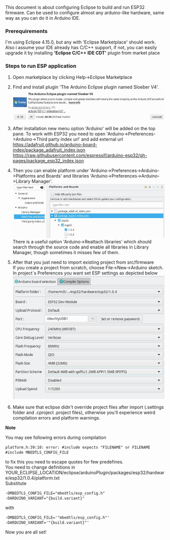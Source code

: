 This document is about configuring Eclipse to build and run ESP32 firmware. Can be used to configure almost any arduino-like hardware, same way as you can do it in Arduino IDE.

### Prerequirements
I'm using Eclipse 4.15.0, but any with 'Eclipse Marketplace' should work.  
Also i assume your IDE already has C/C++ support, if not, you can easily upgrade it by installing **'Eclipse C/C++ IDE CDT'** plugin from market place

### Steps to run ESP application
1. Open marketplace by clicking Help->Eclipse Marketplace

2. Find and install plugin 'The Arduino Eclipse plugin named Sloeber V4'.  
![arduino plugin](images/eclipse0.jpeg)

3. After installation new menu option 'Arduino' will be added on the top pane. To work with ESP32 you need to open 'Arduino->Preferences->Arduino->Third party index url' and add external url  
<https://adafruit.github.io/arduino-board-index/package_adafruit_index.json>  
<https://raw.githubusercontent.com/espressif/arduino-esp32/gh-pages/package_esp32_index.json>  

4. Then you can enable platform under 'Arduino->Preferences->Arduino->Platforms and Boards' and libraries 'Arduino->Preferences->Arduino->Library Manager'.  
![sdk lsit](images/eclipse2.jpeg)  
There is a useful option 'Arduino->Reattach libraries' which should search through the source code and enable all libraries in Library Manager, though sometimes it misses few   of them.

5. After that you just need to import existing project from src/firmware  
If you create a project from scratch, choose File->New->Arduino sketch. In project`s Preferences you want set ESP settings as depicted below
![new target](images/eclipse3.jpeg)  

6. Make sure that eclipse didn't override project files after import (.settings folder and .cproject .project files), otherwise you'll experience weird compilation errors and platform warnings.

**Note**

You may see following errors during compilation
```
platform.h:39:10: error: #include expects "FILENAME" or FILENAME
#include MBEDTLS_CONFIG_FILE
```
to fix this you need to escape quotes for few predefines.  
You need to change definitions in YOUR_ECLIPSE_LOCATION/eclipse/arduinoPlugin/packages/esp32/hardware/esp32/1.0.4/platform.txt  
Substitute  
```
-DMBEDTLS_CONFIG_FILE="mbedtls/esp_config.h"
-DARDUINO_VARIANT="{build.variant}" 
```
with  
```
-DMBEDTLS_CONFIG_FILE='"mbedtls/esp_config.h"'  
-DARDUINO_VARIANT='"{build.variant}"'
```


Now you are all set!
